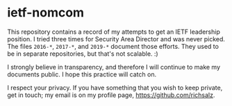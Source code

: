 # ietf-nomcom

This repository contains a record of my attempts to get an IETF leadership
position. I tried three times for Security Area Director and was never
picked.  The files `2016-*`, `2017-*`, and `2019-*` document those efforts.
They used to be in separate repositories, but that's not scalable. :)

I strongly believe in transparency, and therefore I will continue to make
my documents public.  I hope this practice will catch on.

I respect your privacy. If you have something that you wish to keep private,
get in touch; my email is on my profile page, <https://github.com/richsalz>.
